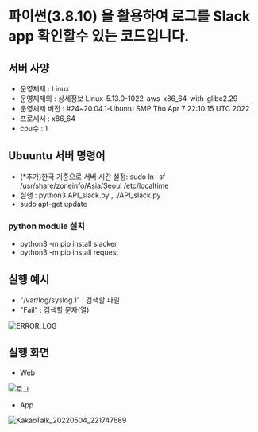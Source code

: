 # 파이썬(3.8.10) 을 활용하여 로그를 Slack app 확인할수 있는 코드입니다.

<!--
**nis1130/nis1130** is a ✨ _special_ ✨ repository because its `README.md` (this file) appears on your GitHub profile.

Here are some ideas to get you started:

- 🔭 I’m currently working on ...
- 🌱 I’m currently learning ...
- 👯 I’m looking to collaborate on ...
- 🤔 I’m looking for help with ...
- 💬 Ask me about ...
- 📫 How to reach me: ...
- 😄 Pronouns: ...
- ⚡ Fun fact: ...
-->

## 서버 사양
- 운영체제 : Linux
- 운영체제의 : 상세정보 Linux-5.13.0-1022-aws-x86_64-with-glibc2.29
- 운영체제 버전 : #24~20.04.1-Ubuntu SMP Thu Apr 7 22:10:15 UTC 2022
- 프로세서 : x86_64
- cpu수 : 1

## Ubuuntu 서버 명령어 
- (*추가)한국 기준으로 서버 시간 설정: sudo ln -sf /usr/share/zoneinfo/Asia/Seoul /etc/localtime
- 실행 : python3 API_slack.py , ./API_slack.py
- sudo apt-get update

### python module 설치

- python3 -m pip install slacker
- python3 -m pip install request

## 실행 예시
- "/var/log/syslog.1" : 검색할 파일
- "Fail" : 검색할 문자(열)

![ERROR_LOG](https://user-images.githubusercontent.com/102892765/166687620-d2800c01-6dfb-4ce7-9bbf-ed9bab1bb411.png)

## 실행 화면

- Web

![로그](https://user-images.githubusercontent.com/102892765/166688681-642bb259-c7f2-45c6-8af8-f9ffda74259f.png)

- App 

![KakaoTalk_20220504_221747689](https://user-images.githubusercontent.com/102892765/166689981-e7fcec56-23be-45f8-96b0-ba1e8fe00e97.jpg)


